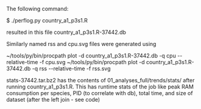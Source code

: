 
The following command:

$ ./perflog.py country_a1_p3s1.R

resulted in this file country_a1_p3s1.R-37442.db

Similarly named rss and cpu.svg files were generated using

~/tools/py/bin/procpath plot -d country_a1_p3s1.R-37442.db -q cpu --relative-time -f cpu.svg
~/tools/py/bin/procpath plot -d country_a1_p3s1.R-37442.db -q rss --relative-time -f rss.svg

stats-37442.tar.bz2 has the contents of 01_analyses_full/trends/stats/ after
running country_a1_p3s1.R. This has runtime stats of the job like
peak RAM consumption per species, PID (to correlate with db), total time,
and size of dataset (after the left join - see code)

